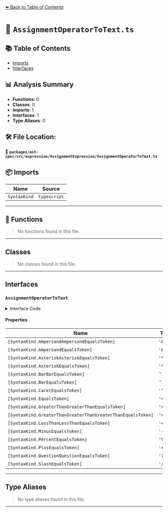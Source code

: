 [⬅️ Back to Table of Contents](../../../../../index.md)

# 📄 `AssignmentOperatorToText.ts`

## 📚 Table of Contents

- [Imports](#imports)
- [Interfaces](#interfaces)

## 📊 Analysis Summary

- **Functions**: 0
- **Classes**: 0
- **Imports**: 1
- **Interfaces**: 1
- **Type Aliases**: 0

## 🛠️ File Location:
📂 **`packages/ast-spec/src/expression/AssignmentExpression/AssignmentOperatorToText.ts`**

## 📦 Imports

| Name | Source |
|------|--------|
| `SyntaxKind` | `typescript` |


---

## 🔧 Functions

> No functions found in this file.


---

## Classes

> No classes found in this file.


---

## Interfaces

### `AssignmentOperatorToText`

<details><summary>Interface Code</summary>

```ts
export interface AssignmentOperatorToText {
  [SyntaxKind.AmpersandAmpersandEqualsToken]: '&&=';
  [SyntaxKind.AmpersandEqualsToken]: '&=';
  [SyntaxKind.AsteriskAsteriskEqualsToken]: '**=';
  [SyntaxKind.AsteriskEqualsToken]: '*=';
  [SyntaxKind.BarBarEqualsToken]: '||=';
  [SyntaxKind.BarEqualsToken]: '|=';
  [SyntaxKind.CaretEqualsToken]: '^=';
  [SyntaxKind.EqualsToken]: '=';
  [SyntaxKind.GreaterThanGreaterThanEqualsToken]: '>>=';
  [SyntaxKind.GreaterThanGreaterThanGreaterThanEqualsToken]: '>>>=';
  [SyntaxKind.LessThanLessThanEqualsToken]: '<<=';
  [SyntaxKind.MinusEqualsToken]: '-=';
  [SyntaxKind.PercentEqualsToken]: '%=';
  [SyntaxKind.PlusEqualsToken]: '+=';
  [SyntaxKind.QuestionQuestionEqualsToken]: '??=';
  [SyntaxKind.SlashEqualsToken]: '/=';
}
```
</details>

#### Properties

| Name | Type | Optional | Description |
|------|------|----------|-------------|
| `[SyntaxKind.AmpersandAmpersandEqualsToken]` | `'&&='` | ✗ |  |
| `[SyntaxKind.AmpersandEqualsToken]` | `'&='` | ✗ |  |
| `[SyntaxKind.AsteriskAsteriskEqualsToken]` | `'**='` | ✗ |  |
| `[SyntaxKind.AsteriskEqualsToken]` | `'*='` | ✗ |  |
| `[SyntaxKind.BarBarEqualsToken]` | `'||='` | ✗ |  |
| `[SyntaxKind.BarEqualsToken]` | `'|='` | ✗ |  |
| `[SyntaxKind.CaretEqualsToken]` | `'^='` | ✗ |  |
| `[SyntaxKind.EqualsToken]` | `'='` | ✗ |  |
| `[SyntaxKind.GreaterThanGreaterThanEqualsToken]` | `'>>='` | ✗ |  |
| `[SyntaxKind.GreaterThanGreaterThanGreaterThanEqualsToken]` | `'>>>='` | ✗ |  |
| `[SyntaxKind.LessThanLessThanEqualsToken]` | `'<<='` | ✗ |  |
| `[SyntaxKind.MinusEqualsToken]` | `'-='` | ✗ |  |
| `[SyntaxKind.PercentEqualsToken]` | `'%='` | ✗ |  |
| `[SyntaxKind.PlusEqualsToken]` | `'+='` | ✗ |  |
| `[SyntaxKind.QuestionQuestionEqualsToken]` | `'??='` | ✗ |  |
| `[SyntaxKind.SlashEqualsToken]` | `'/='` | ✗ |  |


---

## Type Aliases

> No type aliases found in this file.


---